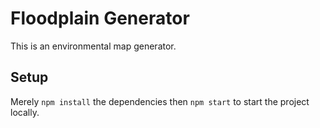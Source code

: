 # Floodplain Generator
This is an environmental map generator.

## Setup
Merely `npm install` the dependencies then `npm start` to start the project locally.
